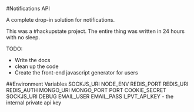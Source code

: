 #Notifications API

A complete drop-in solution for notifications.

This was a #hackupstate project. The entire thing was written in 24 hours with no sleep.

TODO:
 * Write the docs
 * clean up the code
 * Create the front-end javascript generator for users

##Environment Variables
SOCKJS_URI
NODE_ENV
REDIS_PORT
REDIS_URI
REDIS_AUTH
MONGO_URI
MONGO_PORT
PORT
COOKIE_SECRET
SOCKJS_URI
DEBUG
EMAIL_USER
EMAIL_PASS
I_PVT_API_KEY - the internal private api key
